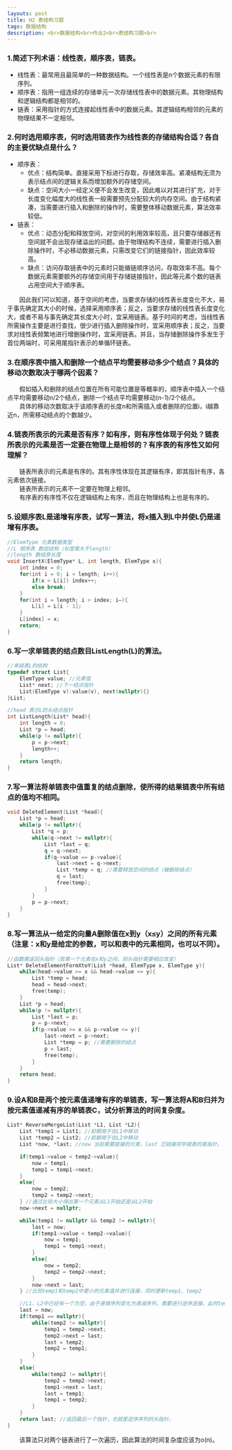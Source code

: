 ```yaml
---
layouts: post
title: H2 表结构习题
tags: 数据结构
description: <br>数据结构<br>作业2<br>表结构习题<br>
---
```


### 1.简述下列术语：线性表，顺序表，链表。
- 线性表：最常用且最简单的一种数据结构。一个线性表是n个数据元素的有限序列。
- 顺序表：指用一组连续的存储单元一次存储线性表中的数据元素。其物理结构和逻辑结构都是相邻的。
- 链表：采用指针的方式连接起线性表中的数据元素。其逻辑结构相邻的元素的物理结果不一定相邻。

### 2.何时选用顺序表，何时选用链表作为线性表的存储结构合适？各自的主要优缺点是什么？
- 顺序表：
	- 优点：结构简单。直接采用下标进行存取，存储效率高。紧凑结构无须为表示结点间的逻辑关系而增加额外的存储空间。
	- 缺点：空间大小一经定义便不会发生改变，因此难以对其进行扩充，对于长度变化幅度大的线性表一般需要预先分配较大的内存空间。由于结构紧凑，当需要进行插入和删除的操作时，需要整体移动数据元素，算法效率较低。
- 链表：
	- 优点：动态分配和释放空间，对空间的利用效率较高，且只要存储器还有空间就不会出现存储溢出的问题。由于物理结构不连续，需要进行插入删除操作时，不必移动数据元素，只需改变它们的链接指针，因此效率较高。
	- 缺点：访问存取链表中的元素时只能循链顺序访问，存取效率不高。每个数据元素需要额外的存储空间用于存储链接指针，因此等元素个数的链表占用空间大于顺序表。  

&emsp;&emsp;因此我们可以知道，基于空间的考虑，当要求存储的线性表长度变化不大，易于事先确定其大小的时候，选择采用顺序表；反之，当要求存储的线性表长度变化大，或者不易与事先确定其长度大小时，宜采用链表。基于时间的考虑，当线性表所需操作主要是进行查找，很少进行插入删除操作时，宜采用顺序表；反之，当要求对线性表频繁地进行增删操作时，宜采用链表。并且，当存储删除操作多发生于首位两端时，可采用尾指针表示的单循环链表。  

### 3.在顺序表中插入和删除一个结点平均需要移动多少个结点？具体的移动次数取决于哪两个因素？
&emsp;&emsp;假如插入和删除的结点位置在所有可能位置是等概率的，顺序表中插入一个结点平均需要移动n/2个结点，删除一个结点平均需要移动(n-1)/2个结点。  
&emsp;&emsp;具体的移动次数取决于该顺序表的长度n和所需插入或者删除的位置i，i越靠近n，所需移动结点的个数越少。  

### 4.链表所表示的元素是否有序？如有序，则有序性体现于何处？链表所表示的元素是否一定要在物理上是相邻的？有序表的有序性又如何理解？
&emsp;&emsp;链表所表示的元素是有序的。其有序性体现在其逻辑有序，即其指针有序，各元素依次链接。  
&emsp;&emsp;链表所表示的元素不一定要在物理上相邻。  
&emsp;&emsp;有序表的有序性不仅在逻辑结构上有序，而且在物理结构上也是有序的。  

### 5.设顺序表L是递增有序表，试写一算法，将x插入到L中并使L仍是递增有序表。
```cpp
//ElemType 元素数据类型
//L 顺序表 数组结构（长度需大于length）
//length 数组原长度
void InsertX(ElemType* L, int length, ElemType x){
	int index = 0;
	for(int i = 0; i < length; i++){
		if(x > L[i]) index++;
		else break;
	}
	for(int i = length; i > index; i—){
		L[i] = L[i - 1];
	}
	L[index] = x;
	return;
}
```

### 6.写一求单链表的结点数目ListLength(L)的算法。
```cpp
//单链表L的结构
typedef struct List{
	ElemType value; //元素值
	List* next; //下一结点指针
	List(ElemType v):value(v), next(nullptr){}
}List;

//head 表示L的头结点指针
int ListLength(List* head){
	int length = 0;
	List *p = head;
	while(p != nullptr){
		p = p->next;
		length++;
	}
	return length;
}
```

### 7.写一算法将单链表中值重复的结点删除，使所得的结果链表中所有结点的值均不相同。
```cpp
void DeleteElement(List *head){
	List *p = head;
	while(p != nullptr){
		List *q = p;
		while(q->next != nullptr){
			List *last = q;
			q = q->next;
			if(q->value == p->value){
				last->next = q->next;
				List *temp = q; //需要释放空间的结点（被删除结点）
				q = last;
				free(temp);
			}
		}
		p = p->next;
	}
}
```

### 8.写一算法从一给定的向量A删除值在x到y（x≤y）之间的所有元素（注意：x和y是给定的参数，可以和表中的元素相同，也可以不同）。
```cpp
//函数需返回头指针（若第一个元素在x和y之间，则头指针需要相应改变）
List* DeleteElementFormXtoY(List *head, ElemType x, ElemType y){
	while(head->value >= x && head->value <= y){
		List *temp = head;
		head = head->next;
		free(temp);
	}
	List *p = head;
	while(p != nullptr){
		List *last = p;
		p = p->next;
		if(p->value >= x && p->value <= y){
			last->next = p->next;
			List *temp = p; //需要删除的结点
			p = last;
			free(temp);
		}
	}
	return head;
}
```

### 9.设A和B是两个按元素值递增有序的单链表，写一算法将A和B归并为按元素值递减有序的单链表C，试分析算法的时间复杂度。
```cpp
List* ReverseMergeList(List *L1, List *L2){
	List *temp1 = List1; //前期用于在L1中移动
	List *temp2 = List2; //前期用于在L2中移动
	List *now, *last; //now 当前需要链接的元素，last 已链接完毕链表的尾指针。

	if(temp1->value < temp2->value){
		now = temp1;
		temp1 = temp1->next;
	}
	else{
		now = temp2;
		temp2 = temp2->next;
	} //通过比较大小得出第一个元素从L1开始还是从L2开始
	now->next = nullptr;

	while(temp1 != nullptr && temp2 != nullptr){
		last = now;
		if(temp1->value < temp2->value){
			now = temp1;
			temp1 = temp1->next;
		}
		else{
			now = temp2;
			temp2 = temp2->next;
		}
		now->next = last;
	} //比较temp1和temp2中更小的元素值并进行连接，同时更新temp1、temp2

	//L1、L2中已经有一个为空，由于递增序列变化为递减序列，需要进行逆序连接。此时temp1、temp2同时用于该操作
	last = now;
	if(temp1 == nullptr){
		while(temp2 != nullptr){
			temp1 = temp2->next;
			temp2->next = last;
			last = temp2;
			temp2 = temp1;
		}
	}
	else{
		while(temp2 != nullptr){
			temp2 = temp2->next;
			temp1->next = last;
			last = temp1;
			temp1 = temp2;
		}
	}
	return last; //返回最后一个指针，也就是逆序序列的头指针。
}
```
&emsp;&emsp;该算法只对两个链表进行了一次遍历，因此算法的时间复杂度应该为o(n)。
